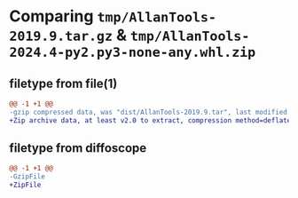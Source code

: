 # Comparing `tmp/AllanTools-2019.9.tar.gz` & `tmp/AllanTools-2024.4-py2.py3-none-any.whl.zip`

## filetype from file(1)

```diff
@@ -1 +1 @@
-gzip compressed data, was "dist/AllanTools-2019.9.tar", last modified: Fri Sep 20 16:54:54 2019, max compression
+Zip archive data, at least v2.0 to extract, compression method=deflate
```

## filetype from diffoscope

```diff
@@ -1 +1 @@
-GzipFile
+ZipFile
```

